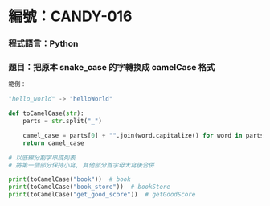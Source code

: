 # 編號：CANDY-016

### 程式語言：Python

### 題目：把原本 snake_case 的字轉換成 camelCase 格式

```py
範例：

"hello_world" -> "helloWorld"
```

```py
def toCamelCase(str):
    parts = str.split("_")

    camel_case = parts[0] + "".join(word.capitalize() for word in parts[1:])
    return camel_case

# 以底線分割字串成列表
# 將第一個部分保持小寫, 其他部分首字母大寫後合併

print(toCamelCase("book"))  # book
print(toCamelCase("book_store"))  # bookStore
print(toCamelCase("get_good_score"))  # getGoodScore
```